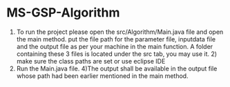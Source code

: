 # MS-GSP-Algorithm

1) To run the project please open the src/Algorithm/Main.java file and open the main method. put the file path for the parameter file, inputdata file and the output file as per your machine in the main function. A folder containing these 3 files is located under the src tab, you may use it. 2) make sure the class paths are set or use eclipse IDE
3) Run the Main.java file.
4)The output shall be available in the output file whose path had been earlier mentioned in the main method.
